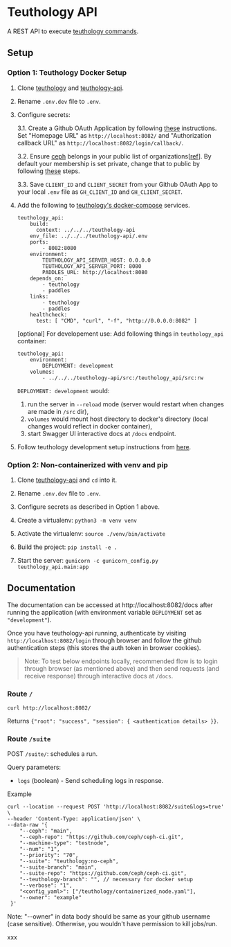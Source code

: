 # Teuthology API

A REST API to execute [teuthology commands](https://docs.ceph.com/projects/teuthology/en/latest/commands/list.html).

## Setup

### Option 1: Teuthology Docker Setup

1. Clone [teuthology](https://github.com/ceph/teuthology) and [teuthology-api](https://github.com/ceph/teuthology-api).
2. Rename `.env.dev` file to `.env`.
3. Configure secrets:

   3.1. Create a Github OAuth Application by following [these](https://docs.github.com/en/apps/oauth-apps/building-oauth-apps/creating-an-oauth-app) instructions. Set "Homepage URL" as `http://localhost:8082/` and "Authorization callback URL" as `http://localhost:8082/login/callback/`.

   3.2. Ensure [ceph](https://github.com/ceph) belongs in your public list of organizations[[ref](https://docs.github.com/en/account-and-profile/setting-up-and-managing-your-personal-account-on-github/managing-your-membership-in-organizations/about-organization-membership)]. By default your membership is set private, change that to public by following [these](https://docs.github.com/en/account-and-profile/setting-up-and-managing-your-personal-account-on-github/managing-your-membership-in-organizations/publicizing-or-hiding-organization-membership) steps.

   3.3. Save `CLIENT_ID` and `CLIENT_SECRET` from your Github OAuth App to your local `.env` file as `GH_CLIENT_ID` and `GH_CLIENT_SECRET`.

4. Add the following to [teuthology's docker-compose](https://github.com/ceph/teuthology/blob/main/docs/docker-compose/docker-compose.yml) services.

    ```
    teuthology_api:
        build:
          context: ../../../teuthology-api
        env_file: ../../../teuthology-api/.env
        ports:
            - 8082:8080
        environment:
            TEUTHOLOGY_API_SERVER_HOST: 0.0.0.0
            TEUTHOLOGY_API_SERVER_PORT: 8080
            PADDLES_URL: http://localhost:8080
        depends_on:
            - teuthology
            - paddles
        links:
            - teuthology
            - paddles
        healthcheck:
          test: [ "CMD", "curl", "-f", "http://0.0.0.0:8082" ]
    ```
    [optional] For developement use:
    Add following things in `teuthology_api` container:
    ```
    teuthology_api:
        environment:
            DEPLOYMENT: development
        volumes:
            - ../../../teuthology-api/src:/teuthology_api/src:rw
    ```
    `DEPLOYMENT: development` would:
    1) run the server in `--reload` mode (server would restart when changes are made in `/src` dir),
    2) `volumes` would mount host directory to docker's directory (local changes would reflect in docker container),
    3) start Swagger UI interactive docs at `/docs` endpoint.

5. Follow teuthology development setup instructions from [here](https://github.com/ceph/teuthology/tree/main/docs/docker-compose).

### Option 2: Non-containerized with venv and pip

1. Clone [teuthology-api](https://github.com/ceph/teuthology-api) and `cd` into it.

2. Rename `.env.dev` file to `.env`.

3. Configure secrets as described in Option 1 above.

4. Create a virtualenv: `python3 -m venv venv`

5. Activate the virtualenv: `source ./venv/bin/activate`

6. Build the project: `pip install -e .`

7. Start the server: `gunicorn -c gunicorn_config.py teuthology_api.main:app`

## Documentation

The documentation can be accessed at http://localhost:8082/docs after running the application (with environment variable `DEPLOYMENT` set as `"development"`).

Once you have teuthology-api running, authenticate by visiting `http://localhost:8082/login` through browser and follow the github authentication steps (this stores the auth token in browser cookies).

> Note: To test below endpoints locally, recommended flow is to login through browser (as mentioned above) and then send requests (and receive response) through interactive docs at `/docs`.

### Route `/`

```
curl http://localhost:8082/
```
Returns `{"root": "success", "session": { <authentication details> }}`.

### Route `/suite`

POST `/suite/`: schedules a run.

Query parameters:
- `logs` (boolean) - Send scheduling logs in response.

Example

    curl --location --request POST 'http://localhost:8082/suite&logs=true' \
    --header 'Content-Type: application/json' \
    --data-raw '{
        "--ceph": "main",
        "--ceph-repo": "https://github.com/ceph/ceph-ci.git",
        "--machine-type": "testnode",
        "--num": "1",
        "--priority": "70",
        "--suite": "teuthology:no-ceph",
        "--suite-branch": "main",
        "--suite-repo": "https://github.com/ceph/ceph-ci.git",
        "--teuthology-branch": "", // necessary for docker setup
        "--verbose": "1",
        "<config_yaml>": ["/teuthology/containerized_node.yaml"],
        "--owner": "example"
     }'

Note: "--owner" in data body should be same as your github username (case sensitive). Otherwise, you wouldn't have permission to kill jobs/run.

xxx
